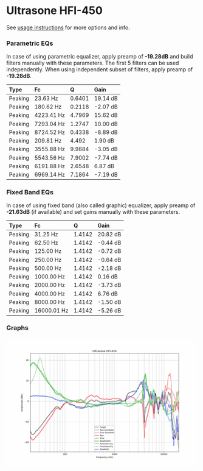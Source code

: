 # Ultrasone HFI-450
See [usage instructions](https://github.com/jaakkopasanen/AutoEq#usage) for more options and info.

### Parametric EQs
In case of using parametric equalizer, apply preamp of **-19.28dB** and build filters manually
with these parameters. The first 5 filters can be used independently.
When using independent subset of filters, apply preamp of **-19.28dB**.

| Type    | Fc         |      Q | Gain     |
|:--------|:-----------|:-------|:---------|
| Peaking | 23.63 Hz   | 0.6401 | 19.14 dB |
| Peaking | 180.62 Hz  | 0.2118 | -2.07 dB |
| Peaking | 4223.41 Hz | 4.7969 | 15.62 dB |
| Peaking | 7293.04 Hz | 1.2747 | 10.00 dB |
| Peaking | 8724.52 Hz | 0.4338 | -8.89 dB |
| Peaking | 209.81 Hz  | 4.492  | 1.90 dB  |
| Peaking | 3555.88 Hz | 9.9884 | -3.05 dB |
| Peaking | 5543.56 Hz | 7.9002 | -7.74 dB |
| Peaking | 6191.88 Hz | 2.6548 | 6.87 dB  |
| Peaking | 6969.14 Hz | 7.1864 | -7.19 dB |

### Fixed Band EQs
In case of using fixed band (also called graphic) equalizer, apply preamp of **-21.63dB**
(if available) and set gains manually with these parameters.

| Type    | Fc          |      Q | Gain     |
|:--------|:------------|:-------|:---------|
| Peaking | 31.25 Hz    | 1.4142 | 20.82 dB |
| Peaking | 62.50 Hz    | 1.4142 | -0.44 dB |
| Peaking | 125.00 Hz   | 1.4142 | -0.72 dB |
| Peaking | 250.00 Hz   | 1.4142 | -0.64 dB |
| Peaking | 500.00 Hz   | 1.4142 | -2.18 dB |
| Peaking | 1000.00 Hz  | 1.4142 | 0.16 dB  |
| Peaking | 2000.00 Hz  | 1.4142 | -3.73 dB |
| Peaking | 4000.00 Hz  | 1.4142 | 6.76 dB  |
| Peaking | 8000.00 Hz  | 1.4142 | -1.50 dB |
| Peaking | 16000.01 Hz | 1.4142 | -5.26 dB |

### Graphs
![](./Ultrasone%20HFI-450.png)